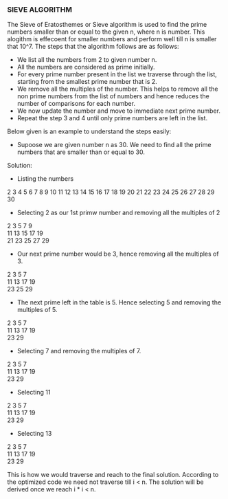 ### SIEVE ALGORITHM

The Sieve of Eratosthemes or Sieve algorithm is used to find the prime numbers smaller than or equal to the given n, where n is number.
This alogithm is effecoent for smaller numbers and perform well till n is smaller that 10^7. 
The steps that the algorithm follows are as follows:
- We list all the numbers from 2 to given number n.
- All the numbers are considered as prime initially.
- For every prime number present in the list we traverse through the list, starting from the smallest prime number that is 2.
- We remove all the multiples of the number. This helps to remove all the non prime numbers from the list of numbers and hence reduces the number 
of comparisons for each number.
- We now update the number and move to immediate next prime number.
- Repeat the step 3 and 4 until only prime numbers are left in the list.

Below given is an example to understand the steps easily:

- Supoose we are given number n as 30. We need to find all the prime numbers that are smaller than or equal to 30.

Solution:

- Listing the numbers

2   3   4   5   6   7   8   9   10
11  12  13  14  15  16  17  18  19  20
21  22  23  24  25  26  27  28  29  30

- Selecting 2 as our 1st primw number and removing all the multiples of 2

2   3       5        7      9   
11      13      15      17      19  
21      23      25      27      29

- Our next prime number would be 3, hence removing all the multiples of 3.

2   3       5        7         
11      13              17      19  
        23      25            29
        
- The next prime left in the table is 5. Hence selecting 5 and removing the multiples of 5.

2   3       5        7         
11      13              17      19  
        23                      29
        
- Selecting 7 and removing the multiples of 7.

2   3       5        7         
11      13              17      19  
        23                      29

- Selecting 11

2   3       5        7         
11      13              17      19  
        23                      29

- Selecting 13

2   3       5        7         
11      13              17      19  
        23                      29

This is how we would traverse and reach to the final solution. According to the optimized code we need not traverse till i < n. 
The solution will be derived once we reach i * i < n. 
